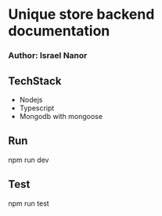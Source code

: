 # Unique store backend documentation
### Author: Israel Nanor


## TechStack
- Nodejs
- Typescript
- Mongodb with mongoose

## Run
npm run dev

## Test
npm run test

